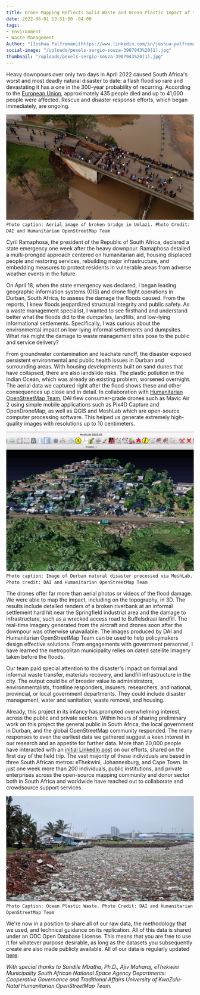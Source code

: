 ```yaml
---
title: Drone Mapping Reflects Solid Waste and Ocean Plastic Impact of the Durban Floods
date: 2022-06-01 13:51:00 -04:00
tags:
- Environment
- Waste Management
Author: "[Joshua Palfreman](https://www.linkedin.com/in/joshua-palfreman-wastewash/?originalSubdomain=za)"
social-image: "/uploads/pexels-sergio-souza-3907943%20(1).jpg"
thumbnail: "/uploads/pexels-sergio-souza-3907943%20(1).jpg"
---
```


Heavy downpours over only two days in April 2022 caused South Africa's worst and most deadly natural disaster to date: a flash flood so rare and devastating it has a one in the 300-year probability of recurring. According to the [European Union](https://erccportal.jrc.ec.europa.eu/ECHO-Products/Echo-Flash#/daily-flash-archive/4474), approximately 435 people died and up to 41,000 people were affected. Rescue and disaster response efforts, which began immediately, are ongoing.

![Broken Bridge uMlazi.jpg](/uploads/Broken%20Bridge%20uMlazi.jpg) `Photo caption: Aerial image of broken bridge in Umlazi. Photo Credit: DAI and Humanitarian OpenStreetMap Team`

<!--more-->

Cyril Ramaphosa, the president of the Republic of South Africa, declared a state emergency one week after the heavy downpour. Ramaphosa detailed a multi-pronged approach centered on humanitarian aid, housing displaced people and restoring services, rebuilding major infrastructure, and embedding measures to protect residents in vulnerable areas from adverse weather events in the future. 

On April 18, when the state emergency was declared, I began leading geographic information systems (GIS) and drone flight operations in Durban, South Africa, to assess the damage the floods caused. From the reports, I knew floods jeopardized structural integrity and public safety. As a waste management specialist, I wanted to see firsthand and understand better what the floods did to the dumpsites, landfills, and low-lying informational settlements. Specifically, I was curious about the environmental impact on low-lying informal settlements and dumpsites. What risk might the damage to waste management sites pose to the public and service delivery?

From groundwater contamination and leachate runoff, the disaster exposed persistent environmental and public health issues in Durban and surrounding areas. With housing developments built on sand dunes that have collapsed, there are also landslide risks. The plastic pollution in the Indian Ocean, which was already an existing problem, worsened overnight. The aerial data we captured right after the flood shows these and other consequences up close and in detail. In collaboration with [Humanitarian OpenStreetMap Team](https://www.linkedin.com/company/humanitarian-openstreetmap-team/), DAI flew consumer-grade drones such as Mavic Air 2 using simple mobile applications such as Pix4D Capture and OpenDroneMap, as well as QGIS and MeshLab which are open-source computer processing software. This helped us generate extremely high-quality images with resolutions up to 10 centimeters. 

![Main drone photo.png](/uploads/Main%20drone%20photo.png) `Photo caption: Image of Durban natural disaster processed via MeshLab. Photo credit: DAI and Humanitarian OpenStreetMap Team`

The drones offer far more than aerial photos or videos of the flood damage. We were able to map the impact, including on the topography, in 3D. The results include detailed renders of a broken riverbank at an informal settlement hard hit near the Springfield industrial area and the damage to infrastructure, such as a wrecked access road to Buffelsdraai landfill. The real-time imagery generated from the aircraft and drones soon after the downpour was otherwise unavailable. The images produced by DAI and Humanitarian OpenStreetMap Team can be used to help policymakers design effective solutions. From engagements with government personnel, I have learned the metropolitan municipality relies on dated satellite imagery taken before the floods.

Our team paid special attention to the disaster's impact on formal and informal waste transfer, materials recovery, and landfill infrastructure in the city. The output could be of broader value to administrators, environmentalists, frontline responders, insurers, researchers, and national, provincial, or local government departments. They could include disaster management, water and sanitation, waste removal, and housing.

Already, this project in its infancy has prompted overwhelming interest, across the public and private sectors. Within hours of sharing preliminary work on this project the general public in South Africa, the local government in Durban, and the global OpenStreetMap community responded. The many responses to even the earliest​ data we gathered suggest a keen interest in our research and an appetite for further data. More than 20,000 people have interacted with an [initial LinkedIn post](https://www.linkedin.com/posts/joshua-palfreman-wastewash_kznfloods-kzn-floods2022-activity-6927258352972423169-Eprn?utm_source=linkedin_share&utm_medium=member_desktop_web) on our efforts, shared on the first day of the field trip. The vast majority of these individuals are based in three South African metros: eThekwini, Johannesburg, and Cape Town. In just one week more than 200 individuals, public institutions, and private enterprises across the open-source mapping community and donor sector both in South Africa and worldwide have reached out to collaborate and crowdsource support services.

![Main photo 3.png](/uploads/Main%20photo%203.png) `Photo Caption: Ocean Plastic Waste. Photo Credit: DAI and Humanitarian OpenStreetMap Team`

We're now in a position to share all of our raw data, the methodology that we used, and technical guidance on its replication. All of this data is shared under an ODC Open Database License. This means that you are free to use it for whatever purpose desirable, as long as the datasets you subsequently create are also made publicly available. All of our data is regularly updated [here](https://lnkd.in/ghgGfFZr).

*With special thanks to Sandile Mbatha, Ph.D., Ajiv Maharaj, eThekwini Municipality South African National Space Agency Departments: Cooperative Governance and Traditional Affairs University of KwaZulu-Natal Humanitarian OpenStreetMap Team.*